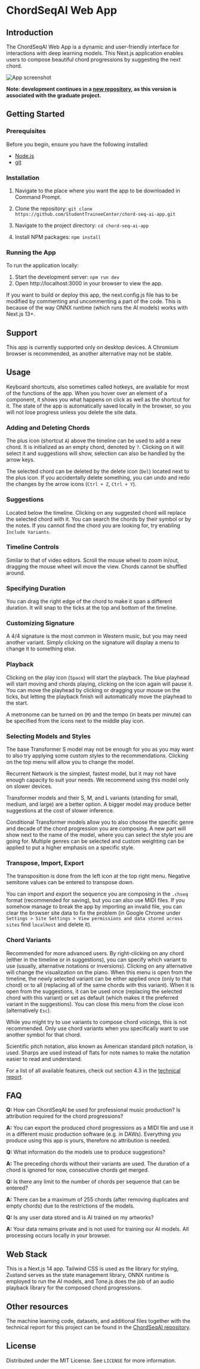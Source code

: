# ChordSeqAI Web App

## Introduction

The ChordSeqAI Web App is a dynamic and user-friendly interface for interactions with deep learning models. This Next.js application enables users to compose beautiful chord progressions by suggesting the next chord.

![App screenshot](./public/screenshot.jpg)

**Note: development continues in a [new repository](https://github.com/PetrIvan/chord-seq-ai-app), as this version is associated with the graduate project.**

## Getting Started

### Prerequisites

Before you begin, ensure you have the following installed:

- [Node.js](https://nodejs.org/en)
- [git](https://git-scm.com/)

### Installation

1. Navigate to the place where you want the app to be downloaded in Command Prompt.

2. Clone the repository:
   `git clone https://github.com/StudentTraineeCenter/chord-seq-ai-app.git`
3. Navigate to the project directory:
   `cd chord-seq-ai-app`
4. Install NPM packages:
   `npm install`

### Running the App

To run the application locally:

1. Start the development server:
   `npm run dev`
2. Open http://localhost:3000 in your browser to view the app.

If you want to build or deploy this app, the next.config.js file has to be modified by commenting and uncommenting a part of the code. This is because of the way ONNX runtime (which runs the AI models) works with Next.js 13+.

## Support

This app is currently supported only on desktop devices. A Chromium browser is recommended, as another alternative may not be stable.

## Usage

Keyboard shortcuts, also sometimes called hotkeys, are available for most of the functions of the app. When you hover over an element of a component, it shows you what happens on click as well as the shortcut for it. The state of the app is automatically saved locally in the browser, so you will not lose progress unless you delete the site data.

### Adding and Deleting Chords

The plus icon (shortcut `A`) above the timeline can be used to add a new chord. It is initialized as an empty chord, denoted by `?`. Clicking on it will select it and suggestions will show, selection can also be handled by the arrow keys.

The selected chord can be deleted by the delete icon (`Del`) located next to the plus icon. If you accidentally delete something, you can undo and redo the changes by the arrow icons (`Ctrl + Z`, `Ctrl + Y`).

### Suggestions

Located below the timeline. Clicking on any suggested chord will replace the selected chord with it. You can search the chords by their symbol or by the notes. If you cannot find the chord you are looking for, try enabling `Include Variants`.

### Timeline Controls

Similar to that of video editors. Scroll the mouse wheel to zoom in/out, dragging the mouse wheel will move the view. Chords cannot be shuffled around.

### Specifying Duration

You can drag the right edge of the chord to make it span a different duration. It will snap to the ticks at the top and bottom of the timeline.

### Customizing Signature

A 4/4 signature is the most common in Western music, but you may need another variant. Simply clicking on the signature will display a menu to change it to something else.

### Playback

Clicking on the play icon (`Space`) will start the playback. The blue playhead will start moving and chords playing, clicking on the icon again will pause it. You can move the playhead by clicking or dragging your mouse on the ticks, but letting the playback finish will automatically move the playhead to the start.

A metronome can be turned on (`M`) and the tempo (in beats per minute) can be specified from the icons next to the middle play icon.

### Selecting Models and Styles

The base Transformer S model may not be enough for you as you may want to also try applying some custom styles to the recommendations. Clicking on the top menu will allow you to change the model.

Recurrent Network is the simplest, fastest model, but it may not have enough capacity to suit your needs. We recommend using this model only on slower devices.

Transformer models and their S, M, and L variants (standing for small, medium, and large) are a better option. A bigger model may produce better suggestions at the cost of slower inference.

Conditional Transformer models allow you to also choose the specific genre and decade of the chord progression you are composing. A new part will show next to the name of the model, where you can select the style you are going for. Multiple genres can be selected and custom weighting can be applied to put a higher emphasis on a specific style.

### Transpose, Import, Export

The transposition is done from the left icon at the top right menu. Negative semitone values can be entered to transpose down.

You can import and export the sequence you are composing in the `.chseq` format (recommended for saving), but you can also use MIDI files. If you somehow manage to break the app by importing an invalid file, you can clear the browser site data to fix the problem (in Google Chrome under `Settings > Site Settings > View permissions and data stored across sites` find `localhost` and delete it).

### Chord Variants

Recommended for more advanced users. By right-clicking on any chord (either in the timeline or in suggestions), you can specify which variant to use (usually, alternative notations or inversions). Clicking on any alternative will change the visualization on the piano. When this menu is open from the timeline, the newly selected variant can be either applied once (only to that chord) or to all (replacing all of the same chords with this variant). When it is open from the suggestions, it can be used once (replacing the selected chord with this variant) or set as default (which makes it the preferred variant in the suggestions). You can close this menu from the close icon (alternatively `Esc`).

While you might try to use variants to compose chord voicings, this is not recommended. Only use chord variants when you specifically want to use another symbol for that chord.

Scientific pitch notation, also known as American standard pitch notation, is used. Sharps are used instead of flats for note names to make the notation easier to read and understand.

For a list of all available features, check out section 4.3 in the [technical report](https://github.com/StudentTraineeCenter/chord-seq-ai/blob/master/Report/report.pdf).

## FAQ

**Q:** How can ChordSeqAI be used for professional music production? Is attribution required for the chord progressions?

**A:** You can export the produced chord progressions as a MIDI file and use it in a different music production software (e.g. in DAWs). Everything you produce using this app is yours, therefore no attribution is needed.

**Q:** What information do the models use to produce suggestions?

**A:** The preceding chords without their variants are used. The duration of a chord is ignored for now, consecutive chords get merged.

**Q:** Is there any limit to the number of chords per sequence that can be entered?

**A:** There can be a maximum of 255 chords (after removing duplicates and empty chords) due to the restrictions of the models.

**Q:** Is any user data stored and is AI trained on my artworks?

**A:** Your data remains private and is not used for training our AI models. All processing occurs locally in your browser.

## Web Stack

This is a Next.js 14 app. Tailwind CSS is used as the library for styling, Zustand serves as the state management library, ONNX runtime is employed to run the AI models, and Tone.js does the job of an audio playback library for the composed chord progressions.

## Other resources

The machine learning code, datasets, and additional files together with the technical report for this project can be found in the [ChordSeqAI repository](https://github.com/StudentTraineeCenter/chord-seq-ai).

## License

Distributed under the MIT License. See `LICENSE` for more information.
